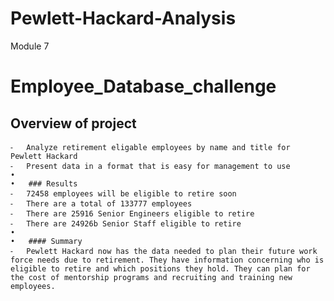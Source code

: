 # Pewlett-Hackard-Analysis
Module 7
# Employee_Database_challenge

## Overview of project
	⁃	Analyze retirement eligable employees by name and title for Pewlett Hackard
	⁃	Present data in a format that is easy for management to use
	•	
	•	### Results
	⁃	72458 employees will be eligible to retire soon
	⁃	There are a total of 133777 employees
	⁃	There are 25916 Senior Engineers eligible to retire
	⁃	There are 24926b Senior Staff eligible to retire
	•	
	•	#### Summary
	⁃	Pewlett Hackard now has the data needed to plan their future work force needs due to retirement. They have information concerning who is eligible to retire and which positions they hold. They can plan for the cost of mentorship programs and recruiting and training new employees.
